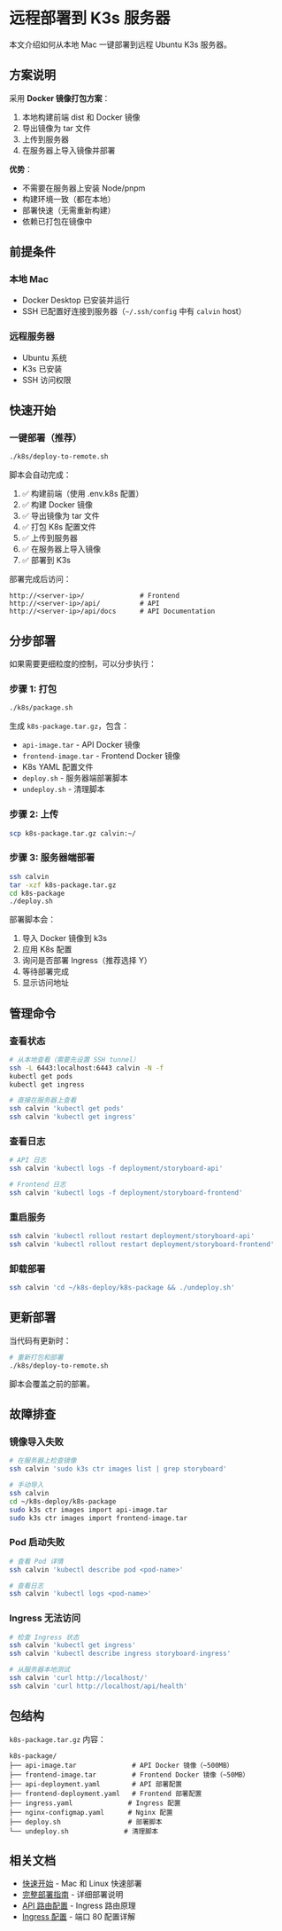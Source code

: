 # 远程部署到 K3s 服务器

本文介绍如何从本地 Mac 一键部署到远程 Ubuntu K3s 服务器。

## 方案说明

采用 **Docker 镜像打包方案**：

1. 本地构建前端 dist 和 Docker 镜像
2. 导出镜像为 tar 文件
3. 上传到服务器
4. 在服务器上导入镜像并部署

**优势**：
- 不需要在服务器上安装 Node/pnpm
- 构建环境一致（都在本地）
- 部署快速（无需重新构建）
- 依赖已打包在镜像中

## 前提条件

### 本地 Mac

- Docker Desktop 已安装并运行
- SSH 已配置好连接到服务器（`~/.ssh/config` 中有 `calvin` host）

### 远程服务器

- Ubuntu 系统
- K3s 已安装
- SSH 访问权限

## 快速开始

### 一键部署（推荐）

```bash
./k8s/deploy-to-remote.sh
```

脚本会自动完成：
1. ✅ 构建前端（使用 .env.k8s 配置）
2. ✅ 构建 Docker 镜像
3. ✅ 导出镜像为 tar 文件
4. ✅ 打包 K8s 配置文件
5. ✅ 上传到服务器
6. ✅ 在服务器上导入镜像
7. ✅ 部署到 K3s

部署完成后访问：
```
http://<server-ip>/              # Frontend
http://<server-ip>/api/          # API
http://<server-ip>/api/docs      # API Documentation
```

## 分步部署

如果需要更细粒度的控制，可以分步执行：

### 步骤 1: 打包

```bash
./k8s/package.sh
```

生成 `k8s-package.tar.gz`，包含：
- `api-image.tar` - API Docker 镜像
- `frontend-image.tar` - Frontend Docker 镜像
- K8s YAML 配置文件
- `deploy.sh` - 服务器端部署脚本
- `undeploy.sh` - 清理脚本

### 步骤 2: 上传

```bash
scp k8s-package.tar.gz calvin:~/
```

### 步骤 3: 服务器端部署

```bash
ssh calvin
tar -xzf k8s-package.tar.gz
cd k8s-package
./deploy.sh
```

部署脚本会：
1. 导入 Docker 镜像到 k3s
2. 应用 K8s 配置
3. 询问是否部署 Ingress（推荐选择 Y）
4. 等待部署完成
5. 显示访问地址

## 管理命令

### 查看状态

```bash
# 从本地查看（需要先设置 SSH tunnel）
ssh -L 6443:localhost:6443 calvin -N -f
kubectl get pods
kubectl get ingress

# 直接在服务器上查看
ssh calvin 'kubectl get pods'
ssh calvin 'kubectl get ingress'
```

### 查看日志

```bash
# API 日志
ssh calvin 'kubectl logs -f deployment/storyboard-api'

# Frontend 日志
ssh calvin 'kubectl logs -f deployment/storyboard-frontend'
```

### 重启服务

```bash
ssh calvin 'kubectl rollout restart deployment/storyboard-api'
ssh calvin 'kubectl rollout restart deployment/storyboard-frontend'
```

### 卸载部署

```bash
ssh calvin 'cd ~/k8s-deploy/k8s-package && ./undeploy.sh'
```

## 更新部署

当代码有更新时：

```bash
# 重新打包和部署
./k8s/deploy-to-remote.sh
```

脚本会覆盖之前的部署。

## 故障排查

### 镜像导入失败

```bash
# 在服务器上检查镜像
ssh calvin 'sudo k3s ctr images list | grep storyboard'

# 手动导入
ssh calvin
cd ~/k8s-deploy/k8s-package
sudo k3s ctr images import api-image.tar
sudo k3s ctr images import frontend-image.tar
```

### Pod 启动失败

```bash
# 查看 Pod 详情
ssh calvin 'kubectl describe pod <pod-name>'

# 查看日志
ssh calvin 'kubectl logs <pod-name>'
```

### Ingress 无法访问

```bash
# 检查 Ingress 状态
ssh calvin 'kubectl get ingress'
ssh calvin 'kubectl describe ingress storyboard-ingress'

# 从服务器本地测试
ssh calvin 'curl http://localhost/'
ssh calvin 'curl http://localhost/api/health'
```

## 包结构

`k8s-package.tar.gz` 内容：
```
k8s-package/
├── api-image.tar              # API Docker 镜像（~500MB）
├── frontend-image.tar         # Frontend Docker 镜像（~50MB）
├── api-deployment.yaml        # API 部署配置
├── frontend-deployment.yaml   # Frontend 部署配置
├── ingress.yaml              # Ingress 配置
├── nginx-configmap.yaml      # Nginx 配置
├── deploy.sh                 # 部署脚本
└── undeploy.sh              # 清理脚本
```

## 相关文档

- [快速开始](QUICKSTART.md) - Mac 和 Linux 快速部署
- [完整部署指南](README.md) - 详细部署说明
- [API 路由配置](API-ROUTING.md) - Ingress 路由原理
- [Ingress 配置](INGRESS-GUIDE.md) - 端口 80 配置详解
